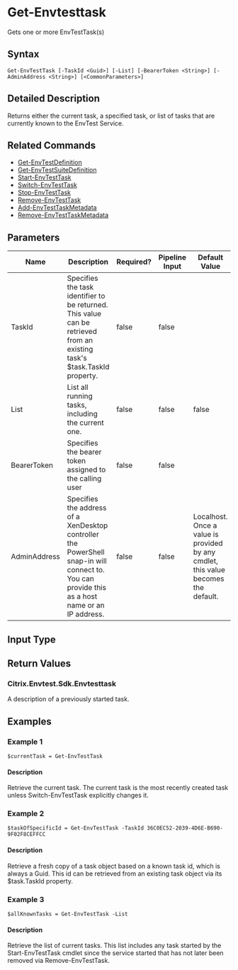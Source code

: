 ﻿
# Get-Envtesttask
Gets one or more EnvTestTask(s)
## Syntax
```
Get-EnvTestTask [-TaskId <Guid>] [-List] [-BearerToken <String>] [-AdminAddress <String>] [<CommonParameters>]
```
## Detailed Description
Returns either the current task, a specified task, or list of tasks that are currently known to the EnvTest Service.


## Related Commands

* [Get-EnvTestDefinition](../Get-EnvTestDefinition/)
* [Get-EnvTestSuiteDefinition](../Get-EnvTestSuiteDefinition/)
* [Start-EnvTestTask](../Start-EnvTestTask/)
* [Switch-EnvTestTask](../Switch-EnvTestTask/)
* [Stop-EnvTestTask](../Stop-EnvTestTask/)
* [Remove-EnvTestTask](../Remove-EnvTestTask/)
* [Add-EnvTestTaskMetadata](../Add-EnvTestTaskMetadata/)
* [Remove-EnvTestTaskMetadata](../Remove-EnvTestTaskMetadata/)
## Parameters
| Name   | Description | Required? | Pipeline Input | Default Value |
| --- | --- | --- | --- | --- |
| TaskId | Specifies the task identifier to be returned.  This value can be retrieved from an existing task's \$task.TaskId property. | false | false |  |
| List | List all running tasks, including the current one. | false | false | false |
| BearerToken | Specifies the bearer token assigned to the calling user | false | false |  |
| AdminAddress | Specifies the address of a XenDesktop controller the PowerShell snap-in will connect to. You can provide this as a host name or an IP address. | false | false | Localhost. Once a value is provided by any cmdlet, this value becomes the default. |

## Input Type

### 

## Return Values

### Citrix.Envtest.Sdk.Envtesttask
A description of a previously started task.
## Examples

### Example 1
```
$currentTask = Get-EnvTestTask
```
#### Description
Retrieve the current task.  The current task is the most recently created task unless Switch-EnvTestTask explicitly changes it.
### Example 2
```
$taskOfSpecificId = Get-EnvTestTask -TaskId 36C0EC52-2039-4D6E-B690-9F02F8CEFFCC
```
#### Description
Retrieve a fresh copy of a task object based on a known task id, which is always a Guid.  This id can be retrieved from an existing task object via its \$task.TaskId property.
### Example 3
```
$allKnownTasks = Get-EnvTestTask -List
```
#### Description
Retrieve the list of current tasks.  This list includes any task started by the Start-EnvTestTask cmdlet since the service started that has not later been removed via Remove-EnvTestTask.
